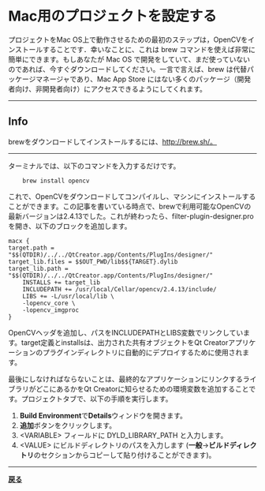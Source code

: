 # Mac用のプロジェクトを設定する

プロジェクトをMac OS上で動作させるための最初のステップは，OpenCVをインストールすることです．幸いなことに、これは brew コマンドを使えば非常に簡単にできます。もしあなたが Mac OS で開発をしていて、まだ使っていないのであれば、今すぐダウンロードしてください。一言で言えば、brew は代替パッケージマネージャであり、Mac App Store にはない多くのパッケージ（開発者向け、非開発者向け）にアクセスできるようにしてくれます。

***

## Info

brewをダウンロードしてインストールするには、http://brew.sh/。

***

ターミナルでは、以下のコマンドを入力するだけです。

```shell
    brew install opencv
```

これで、OpenCVをダウンロードしてコンパイルし、マシンにインストールすることができます。この記事を書いている時点で、brewで利用可能なOpenCVの最新バージョンは2.4.13でした。これが終わったら、filter-plugin-designer.proを開き、以下のブロックを追加します。

```QMake
macx {
target.path = "$$(QTDIR)/../../QtCreator.app/Contents/PlugIns/designer/"
target_lib.files = $$OUT_PWD/lib$${TARGET}.dylib
target_lib.path =
"$$(QTDIR)/../../QtCreator.app/Contents/PlugIns/designer/"
    INSTALLS += target_lib
    INCLUDEPATH += /usr/local/Cellar/opencv/2.4.13/include/
    LIBS += -L/usr/local/lib \
    -lopencv_core \
    -lopencv_imgproc
}
```

OpenCVヘッダを追加し、パスをINCLUDEPATHとLIBS変数でリンクしています。target定義とinstallsは、出力された共有オブジェクトをQt Creatorアプリケーションのプラグインディレクトリに自動的にデプロイするために使用されます。

最後にしなければならないことは、最終的なアプリケーションにリンクするライブラリがどこにあるかをQt Creatorに知らせるための環境変数を追加することです。プロジェクトタブで、以下の手順を実行します。

1. **Build Environment**で**Details**ウィンドウを開きます。
2. **追加**ボタンをクリックします。
3. \<VARIABLE\> フィールドに DYLD_LIBRARY_PATH と入力します。
4. \<VALUE\> にビルドディレクトリのパスを入力します (**一般**→**ビルドディレクトリ**のセクションからコピーして貼り付けることができます)。

***

**[戻る](../index.html)**
